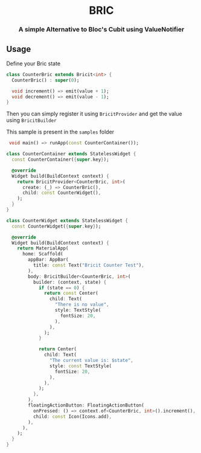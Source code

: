 <h1 align="center">BRIC</h1>

<h3 align="center"> A simple Alternative to Bloc's Cubit using ValueNotifier</h3>

## Usage

Define your Bric state

```dart
class CounterBric extends Bricit<int> {
  CounterBric() : super(0);

  void increment() => emit(value + 1);
  void decrement() => emit(value - 1);
}
```

Then you can simply register it using `BricitProvider` and get the value using `BricitBuilder`

This sample is present in the `samples` folder

```dart
 void main() => runApp(const CounterContainer());

class CounterContainer extends StatelessWidget {
  const CounterContainer({super.key});

  @override
  Widget build(BuildContext context) {
    return BricitProvider<CounterBric, int>(
      create: (_) => CounterBric(),
      child: const CounterWidget(),
    );
  }
}

class CounterWidget extends StatelessWidget {
  const CounterWidget({super.key});

  @override
  Widget build(BuildContext context) {
    return MaterialApp(
      home: Scaffold(
        appBar: AppBar(
          title: const Text("Bricit Counter Test"),
        ),
        body: BricitBuilder<CounterBric, int>(
          builder: (context, state) {
            if (state == 0) {
              return const Center(
                child: Text(
                  "There is no value",
                  style: TextStyle(
                    fontSize: 20,
                  ),
                ),
              );
            }

            return Center(
              child: Text(
                "The current value is: $state",
                style: const TextStyle(
                  fontSize: 20,
                ),
              ),
            );
          },
        ),
        floatingActionButton: FloatingActionButton(
          onPressed: () => context.of<CounterBric, int>().increment(),
          child: const Icon(Icons.add),
        ),
      ),
    );
  }
}

```
